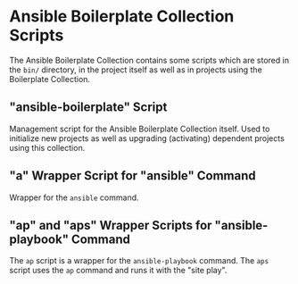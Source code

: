 # Ansible Boilerplate Collection Scripts

The Ansible Boilerplate Collection contains some scripts which are stored in the
`bin/` directory, in the project itself as well as in projects using the
Boilerplate Collection.

## "ansible-boilerplate" Script

Management script for the Ansible Boilerplate Collection itself. Used to
initialize new projects as well as upgrading (activating) dependent projects
using this collection.

## "a" Wrapper Script for "ansible" Command

Wrapper for the `ansible` command.

## "ap" and "aps" Wrapper Scripts for "ansible-playbook" Command

The `ap` script is a wrapper for the `ansible-playbook` command. The `aps`
script uses the `ap` command and runs it with the "site play".
